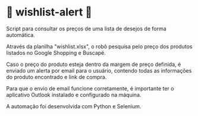 # 🎁 wishlist-alert 📩
Script para consultar os preços de uma lista de desejos de forma automática.

Através da planilha "wishlist.xlsx", o robô pesquisa pelo preço dos produtos listados no Google Shopping e Buscapé.

Caso o preço do produto esteja dentro da margem de preço definida, é enviado um alerta por email para o usuário, contendo todas as informações do produto encontrado e link de compra.

Para que o envio de email funcione corretamente, é importante ter o aplicativo Outlook instalado e configurado na máquina.

A automação foi desenvolvida com Python e Selenium.
